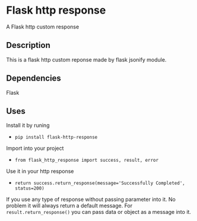 # Flask http response
A Flask http custom response

## Description
This is a flask http custom reponse made by flask jsonify module.

## Dependencies
Flask

## Uses
Install it by runing
- `pip install flask-http-response`

Import into your project
- `from flask_http_response import success, result, error`

Use it in your http response
- `return success.return_response(message='Successfully Completed', status=200)`

If you use any type of response without passing parameter into it. No problem it will always return a default message. For `result.return_response()` you can pass data or object as a message into it.
